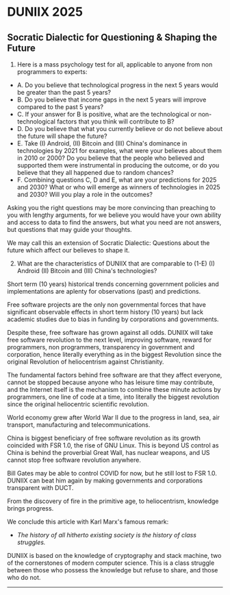 # DUNIIX 2025

## Socratic Dialectic for Questioning & Shaping the Future

1. Here is a mass psychology test for all, applicable to anyone from non programmers to experts:

- A. Do you believe that technological progress in the next 5 years would be greater than the past 5 years?
- B. Do you believe that income gaps in the next 5 years will improve compared to the past 5 years?
- C. If your answer for B is positive, what are the technological or non-technological factors that you think will contribute to B?
- D. Do you believe that what you currently believe or do not believe about the future will shape the future?
- E. Take (I) Android, (II) Bitcoin and (III) China's dominance in technologies by 2021 for examples, what were your believes about them in 2010 or 2000? Do you believe that the people who believed and supported them were instrumental in producing the outcome, or do you believe that they all happened due to random chances?
- F. Combining questions C, D and E, what are your predictions for 2025 and 2030? What or who will emerge as winners of technologies in 2025 and 2030? Will you play a role in the outcomes?

Asking you the right questions may be more convincing than preaching to you with lengthy arguments, for we believe you would have your own ability and access to data to find the answers, but what you need are not answers, but questions that may guide your thoughts. 

We may call this an extension of Socratic Dialectic: Questions about the future which affect our believes to shape it.


2. What are the characteristics of DUNIIX that are comparable to (1-E) (I) Android (II) Bitcoin and (III) China's technologies?

Short term (10 years) historical trends concerning government policies and implementations are aplenty for observations (past) and predictions. 

Free software projects are the only non governmental forces that have significant observable effects in short term history (10 years) but lack academic studies due to bias in funding by corporations and governments. 

Despite these, free software has grown against all odds. DUNIIX will take free software revolution to the next level, improving software, reward for programmers, non programmers, transparency in government and corporation, hence literally everything as in the biggest Revolution since the original Revolution of heliocentrism against Christianity.

The fundamental factors behind free software are that they affect everyone, cannot be stopped because anyone who has leisure time may contribute, and the Internet itself is the mechanism to combine these minute actions by programmers, one line of code at a time, into literally the biggest revolution since the original heliocentric scientific revolution.

World economy grew after World War II due to the progress in land, sea, air transport, manufacturing and telecommunications.

China is biggest beneficiary of free software revolution as its growth coincided with FSR 1.0, the rise of GNU Linux. This is beyond US control as China is behind the proverbial Great Wall, has nuclear weapons, and US cannot stop free software revolution anywhere.

Bill Gates may be able to control COVID for now, but he still lost to FSR 1.0. DUNIIX can beat him again by making governments and corporations transparent with DUCT. 

From the discovery of fire in the primitive age, to heliocentrism, knowledge brings progress.

We conclude this article with Karl Marx's famous remark:

- _The history of all hitherto existing society is the history of class struggles._

DUNIIX is based on the knowledge of cryptography and stack machine, two of the cornerstones of modern computer science. This is a class struggle between those who possess the knowledge but refuse to share, and those who do not.


<hr>

<!--

## Uneditied Notes

or attempting to acquire the knowledge, or have access to the knowledge ....

Our own opinion for Question B for the past 5 years (improvement / narrowing of income gaps) have not been optimistic.

Success of DUNIIX in 2025 depends on number of people who believe in C.

There are people who deny B and refuse to even consider any possible solution in C.

One realistic application scenario would be to use GitHub as temporary storage to relay the IP address of SSH tunnel set up by applications such as ngrok. Once obtained from GitHub, the IP address of the DUDE server running behind the SSH tunnel can be used by DUDE clients. 

A long term solution for DUDE would be to set up VPS (virtual private server) for shared SSH tunnels at centres of population. Subsequently, a theoretical upper limit of 65535 ports can be used for SSH tunnels per fixed IP VPS to host DUDE servers.

Add GUI

Mobile app

USE DUDE to pay DUDE and other projects.

Long term DUNIIX plan

DUNIIX --- the LAST Free Software Revolution?

As big as Bitcoin in half the time? 99.9% people without wallet. Assume < 0.1% have a wallet, get 5 times more people to have access to Cryptocurrencies via DUDE in 5 years?

Replicate MAGA+F in 5 years? Static goal posts.

Here is a mass psychology test for all, from non programmers to experts:

1. Do you believe that technological progress in the next 5 years would be greater than the past 5 years?
2. Do you believe that income gaps in the next 5 years will improve compared to the past 5 years?

But we are pessimistic about narrowing of income gaps, aren't we, although we may find it easier to believe technological progress in the next 5 years would be greater than the past 5 years.

Final decision is acceptance of DUNIIX or similar projects. If you don't accept and promote it, the consequences are your responsibility.

Linux grew because of demand of web servers. Not AGAINST corporate interests.

But will DUNIIX grow AGAINST corporate interests?

Grow DUNIIX apps first that is NOT AGAINST corporate interests.

Then there will be capital to grow other apps AGAINST corporate interests.

Political forces behind DUNIIX, lobby parliaments. 

-->
